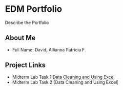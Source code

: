 # EDM Portfolio
Describe the Portfolio 
## About Me 
- Full Name: David, Allianna Patricia F.

## Project Links 
- Midterm Lab Task 1 [Data Cleaning and Using Excel](Midterm%20Lab%20Task%201/README.md)
- Midterm Lab Task 2 [Data Cleaning and Using Excel]
